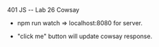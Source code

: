 401 JS -- Lab 26 Cowsay

- npm run watch => localhost:8080 for server.

- "click me" button will update cowsay response. 

